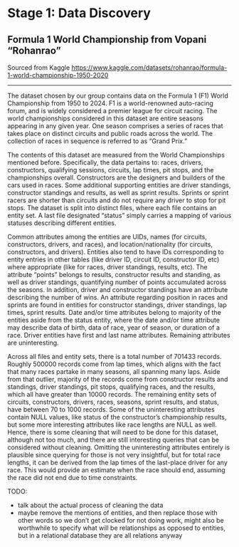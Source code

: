 # Stage 1: Data Discovery

## Formula 1 World Championship from Vopani “Rohanrao”
Sourced from Kaggle
https://www.kaggle.com/datasets/rohanrao/formula-1-world-championship-1950-2020

---

The dataset chosen by our group contains data on the Formula 1 (F1) World Championship from 1950 to 2024. F1 is a world-renowned auto-racing forum, and is widely considered a premier league for circuit racing. The world championships considered in this dataset are entire seasons appearing in any given year. One season comprises a series of races that takes place on distinct circuits and public roads across the world. The collection of races in sequence is referred to as “Grand Prix.”

The contents of this dataset are measured from the World Championships mentioned before. Specifically, the data pertains to: races, drivers, constructors, qualifying sessions, circuits, lap times, pit stops, and the championships overall. Constructors are the designers and builders of the cars used in races. Some additional supporting entities are driver standings, constructor standings and results, as well as sprint results. Sprints or sprint racers are shorter than circuits and do not require any driver to stop for pit stops. The dataset is split into distinct files, where each file contains an entity set. A last file designated “status” simply carries a mapping of various statuses describing different entities.

Common attributes among the entities are UIDs, names (for circuits, constructors, drivers, and races), and location/nationality (for circuits, constructors, and drivers). Entities also tend to have IDs corresponding to entity entries in other tables (like driver ID, circuit ID, constructor ID, etc) where appropriate (like for races, driver standings, results, etc). The attribute “points” belongs to results, constructor results and standing, as well as driver standings, quantifying number of points accumulated across the seasons. In addition, driver and constructor standings have an attribute describing the number of wins. An attribute regarding position in races and sprints are found in entities for constructor standings, driver standings, lap times, sprint results. Date and/or time attributes belong to majority of the entities aside from the status entity, where the date and/or time attribute may describe data of birth, data of race, year of season, or duration of a race. Driver entities have first and last name attributes. Remaining attributes are uninteresting.

Across all files and entity sets, there is a total number of 701433 records. Roughly 500000 records come from lap times, which aligns with the fact that many races partake in many seasons, all spanning many laps. Aside from that outlier, majority of the records come from constructor results and standings, driver standings, pit stops, qualifying races, and the results, which all have greater than 10000 records. The remaining entity sets of circuits, constructors, drivers, races, seasons, sprint results, and status, have between 70 to 1000 records. Some of the uninteresting attributes contain NULL values, like status of the constructor’s championship results, but some more interesting attributes like race lengths are NULL as well. Hence, there is some cleaning that will need to be done for this dataset, although not too much, and there are still interesting queries that can be considered without cleaning. Omitting the uninteresting attributes entirely is plausible since querying for those is not very insightful, but for total race lengths, it can be derived from the lap times of the last-place driver for any race. This would provide an estimate when the race should end, assuming the race did not end due to time constraints.

TODO:
* talk about the actual process of cleaning the data
* maybe remove the mentions of entities, and then replace those with other words so we don’t get clocked for not doing work, might also be worthwhile to specify what will be relationships as opposed to entities, but in a relational database they are all relations anyway
